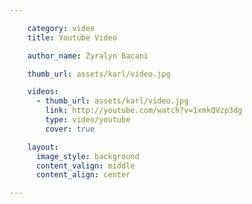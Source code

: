 ```yaml
---

    category: video
    title: Youtube Video

    author_name: Zyralyn Bacani

    thumb_url: assets/karl/video.jpg

    videos:
      - thumb_url: assets/karl/video.jpg
        link: http://youtube.com/watch?v=1xmkQVzp3dg
        type: video/youtube
        cover: true

    layout:
      image_style: background
      content_valign: middle
      content_align: center

---
```

